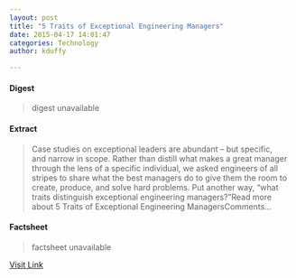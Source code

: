 ```yaml
---
layout: post
title: "5 Traits of Exceptional Engineering Managers"
date: 2015-04-17 14:01:47
categories: Technology
author: kduffy

---
```



#### Digest
>digest unavailable

#### Extract
>Case studies on exceptional leaders are abundant – but specific, and narrow in scope. Rather than distill what makes a great manager through the lens of a specific individual, we asked engineers of all stripes to share what the best managers do to give them the room to create, produce, and solve hard problems. Put another way, “what traits distinguish exceptional engineering managers?”Read more about 5 Traits of Exceptional Engineering ManagersComments...

#### Factsheet
>factsheet unavailable

[Visit Link](http://www.pddnet.com/blogs/2015/04/5-traits-exceptional-engineering-managers)


